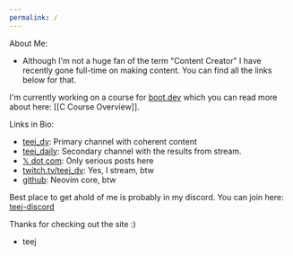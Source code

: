 ```yaml
---
permalink: /
---
```

About Me:
- Although I'm not a huge fan of the term "Content Creator" I have recently gone full-time on making content. You can find all the links below for that.

I'm currently working on a course for [boot.dev](boot.dev/teej) which you can read more about here: [[C Course Overview]].

Links in Bio:
- [teej_dv](https://youtube.com/@teej_dv): Primary channel with coherent content
- [teej_daily](https://youtube.com/@teej_daily): Secondary channel with the results from stream.
- [𝕏 dot com](https://x.com/teej_dv): Only serious posts here
- [twitch.tv/teej_dv](https://twitch.tv/teej_dv): Yes, I stream, btw
- [github](https://github.com/tjdevries): Neovim core, btw

Best place to get ahold of me is probably in my discord. You can join here: [teej-discord](https://discord.gg/SMhZJv5TSe)

Thanks for checking out the site :)
- teej